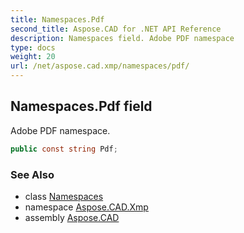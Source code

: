 ```yaml
---
title: Namespaces.Pdf
second_title: Aspose.CAD for .NET API Reference
description: Namespaces field. Adobe PDF namespace
type: docs
weight: 20
url: /net/aspose.cad.xmp/namespaces/pdf/
---
```

## Namespaces.Pdf field

Adobe PDF namespace.

```csharp
public const string Pdf;
```

### See Also

* class [Namespaces](../)
* namespace [Aspose.CAD.Xmp](../../namespaces/)
* assembly [Aspose.CAD](../../../)


